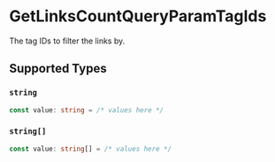 # GetLinksCountQueryParamTagIds

The tag IDs to filter the links by.


## Supported Types

### `string`

```typescript
const value: string = /* values here */
```

### `string[]`

```typescript
const value: string[] = /* values here */
```

